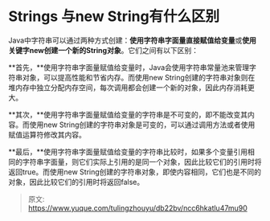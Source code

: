 # Strings 与new String有什么区别

Java中字符串可以通过两种方式创建：**使用字符串字面量直接赋值给变量**或**使用关键字new创建一个新的String对象**。它们之间有以下区别：

**首先，**使用字符串字面量赋值给变量时，Java会使用字符串常量池来管理字符串对象，可以提高性能和节省内存。而使用new String创建的字符串对象则在堆内存中独立分配内存空间，每次调用都会创建一个新的对象，因此内存消耗更大。

**其次，**使用字符串字面量赋值给变量的字符串是不可变的，即不能改变其内容。而使用new String创建的字符串对象是可变的，可以通过调用方法或者使用赋值运算符修改其内容。

**最后，**使用字符串字面量赋值给变量的字符串比较时，如果多个变量引用相同的字符串字面量，则它们实际上引用的是同一个对象，因此比较它们的引用时将返回true。而使用new String创建的字符串对象，即使内容相同，它们也是不同的对象，因此比较它们的引用时将返回false。



> 原文: <https://www.yuque.com/tulingzhouyu/db22bv/ncc6hkatlu47mu90>